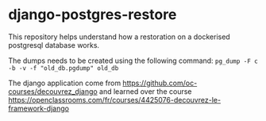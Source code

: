 # django-postgres-restore
This repository helps understand how a restoration on a dockerised postgresql database works.

The dumps needs to be created using the following command:
`pg_dump -F c -b -v -f "old_db.pgdump" old_db`

The django application come from https://github.com/oc-courses/decouvrez_django and learned over the course https://openclassrooms.com/fr/courses/4425076-decouvrez-le-framework-django

